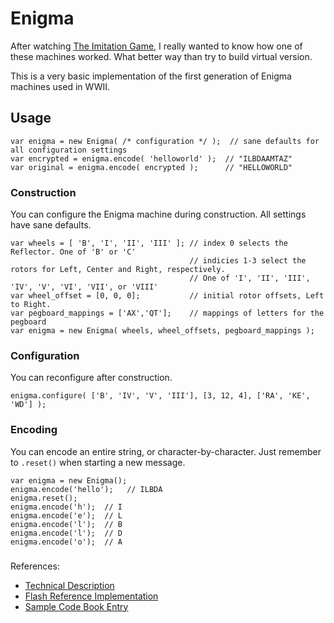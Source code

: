 # Enigma
After watching [The Imitation Game](http://www.imdb.com/title/tt2084970/), I really wanted to know how one of these machines worked. What better way than try to build virtual version.

This is a very basic implementation of the first generation of Enigma machines used in WWII. 

## Usage

```
var enigma = new Enigma( /* configuration */ );  // sane defaults for all configuration settings
var encrypted = enigma.encode( 'helloworld' );  // "ILBDAAMTAZ"
var original = enigma.encode( encrypted );      // "HELLOWORLD"
```

### Construction
You can configure the Enigma machine during construction.
All settings have sane defaults.
```
var wheels = [ 'B', 'I', 'II', 'III' ]; // index 0 selects the Reflector. One of 'B' or 'C'
                                        // indicies 1-3 select the rotors for Left, Center and Right, respectively.
                                        // One of 'I', 'II', 'III', 'IV', 'V', 'VI', 'VII', or 'VIII'
var wheel_offset = [0, 0, 0];           // initial rotor offsets, Left to Right. 
var pegboard_mappings = ['AX','QT'];    // mappings of letters for the pegboard
var enigma = new Enigma( wheels, wheel_offsets, pegboard_mappings );
```

### Configuration
You can reconfigure after construction.
```
enigma.configure( ['B', 'IV', 'V', 'III'], [3, 12, 4], ['RA', 'KE', 'WD'] );
```

### Encoding
You can encode an entire string, or character-by-character. Just remember to `.reset()` when starting a new message.
```
var enigma = new Enigma();
enigma.encode('hello');   // ILBDA
enigma.reset();
enigma.encode('h');  // I
enigma.encode('e');  // L
enigma.encode('l');  // B
enigma.encode('l');  // D
enigma.encode('o');  // A
```

### 
References:
* [Technical Description](http://users.telenet.be/d.rijmenants/en/enigmatech.htm)
* [Flash Reference Implementation](http://enigmaco.de/enigma/enigma.html)
* [Sample Code Book Entry](https://qph.ec.quoracdn.net/main-qimg-bd0b5173bc897178c9ceb2ecb42d49cd-c?convert_to_webp=true)
